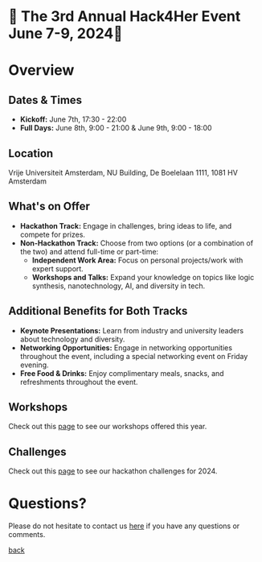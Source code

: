 
# 🌟 The 3rd Annual Hack4Her Event June 7-9, 2024🌟

# Overview

## Dates & Times

- **Kickoff:** June 7th, 17:30 - 22:00
- **Full Days:** June 8th, 9:00 - 21:00 & June 9th, 9:00 - 18:00

## Location
Vrije Universiteit Amsterdam, NU Building, De Boelelaan 1111, 1081 HV Amsterdam

## What's on Offer
- **Hackathon Track:** Engage in challenges, bring ideas to life, and compete for prizes. 
- **Non-Hackathon Track:** Choose from two options (or a combination of the two) and attend full-time or part-time:
  - **Independent Work Area:** Focus on personal projects/work with expert support. 
  - **Workshops and Talks:** Expand your knowledge on topics like logic synthesis, nanotechnology, AI, and diversity in tech.

## Additional Benefits for Both Tracks
- **Keynote Presentations:** Learn from industry and university leaders about technology and diversity.
- **Networking Opportunities:** Engage in networking opportunities throughout the event, including a special networking event on Friday evening. 
- **Free Food & Drinks:** Enjoy complimentary meals, snacks, and refreshments throughout the event.


## Workshops
Check out this [page](/2024_workshops) to see our workshops offered this year.


## Challenges
Check out this [page](/2024_workshops) to see our hackathon challenges for 2024.

# Questions?
Please do not hesitate to contact us [here](mailto:hack4her2024@gmail.com) if you have any questions or comments. 

[back](./)

